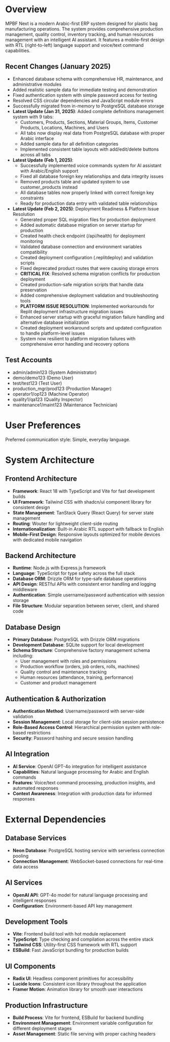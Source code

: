 # Overview

MPBF Next is a modern Arabic-first ERP system designed for plastic bag manufacturing operations. The system provides comprehensive production management, quality control, inventory tracking, and human resources management with an intelligent AI assistant. It features a mobile-first design with RTL (right-to-left) language support and voice/text command capabilities.

## Recent Changes (January 2025)
- Enhanced database schema with comprehensive HR, maintenance, and administrative modules
- Added realistic sample data for immediate testing and demonstration
- Fixed authentication system with simple password access for testing
- Resolved CSS circular dependencies and JavaScript module errors
- Successfully migrated from in-memory to PostgreSQL database storage
- **Latest Update (Jan 31, 2025)**: Added complete definitions management system with 9 tabs:
  - Customers, Products, Sections, Material Groups, Items, Customer Products, Locations, Machines, and Users
  - All tabs now display real data from PostgreSQL database with proper Arabic interface
  - Added sample data for all definition categories
  - Implemented consistent table layouts with add/edit/delete buttons across all tabs
- **Latest Update (Feb 1, 2025)**: 
  - Successfully implemented voice commands system for AI assistant with Arabic/English support
  - Fixed all database foreign key relationships and data integrity issues
  - Removed products table and updated system to use customer_products instead
  - All database tables now properly linked with correct foreign key constraints
  - Ready for production data entry with validated table relationships
- **Latest Update (Feb 2, 2025)**: Deployment Readiness & Platform Issue Resolution
  - Generated proper SQL migration files for production deployment
  - Added automatic database migration on server startup for production
  - Created health check endpoint (/api/health) for deployment monitoring
  - Validated database connection and environment variables compatibility
  - Created deployment configuration (.replitdeploy) and validation scripts
  - Fixed deprecated product routes that were causing storage errors
  - **CRITICAL FIX**: Resolved schema migration conflicts for production deployment
  - Created production-safe migration scripts that handle data preservation
  - Added comprehensive deployment validation and troubleshooting tools
  - **PLATFORM ISSUE RESOLUTION**: Implemented workarounds for Replit deployment infrastructure migration issues
  - Enhanced server startup with graceful migration failure handling and alternative database initialization
  - Created deployment workaround scripts and updated configuration to handle platform-level issues
  - System now resilient to platform migration failures with comprehensive error handling and recovery options

## Test Accounts
- admin/admin123 (System Administrator)
- demo/demo123 (Demo User)  
- test/test123 (Test User)
- production_mgr/prod123 (Production Manager)
- operator1/op123 (Machine Operator)
- quality1/qa123 (Quality Inspector)
- maintenance1/maint123 (Maintenance Technician)

# User Preferences

Preferred communication style: Simple, everyday language.

# System Architecture

## Frontend Architecture
- **Framework**: React 18 with TypeScript and Vite for fast development builds
- **UI Framework**: Tailwind CSS with shadcn/ui component library for consistent design
- **State Management**: TanStack Query (React Query) for server state management
- **Routing**: Wouter for lightweight client-side routing
- **Internationalization**: Built-in Arabic RTL support with fallback to English
- **Mobile-First Design**: Responsive layouts optimized for mobile devices with dedicated mobile navigation

## Backend Architecture
- **Runtime**: Node.js with Express.js framework
- **Language**: TypeScript for type safety across the full stack
- **Database ORM**: Drizzle ORM for type-safe database operations
- **API Design**: RESTful APIs with consistent error handling and logging middleware
- **Authentication**: Simple username/password authentication with session storage
- **File Structure**: Modular separation between server, client, and shared code

## Database Design
- **Primary Database**: PostgreSQL with Drizzle ORM migrations
- **Development Database**: SQLite support for local development
- **Schema Structure**: Comprehensive factory management schema including:
  - User management with roles and permissions
  - Production workflow (orders, job orders, rolls, machines)
  - Quality control and maintenance tracking
  - Human resources (attendance, training, performance)
  - Customer and product management

## Authentication & Authorization
- **Authentication Method**: Username/password with server-side validation
- **Session Management**: Local storage for client-side session persistence
- **Role-Based Access Control**: Hierarchical permission system with role-based restrictions
- **Security**: Password hashing and secure session handling

## AI Integration
- **AI Service**: OpenAI GPT-4o integration for intelligent assistance
- **Capabilities**: Natural language processing for Arabic and English commands
- **Features**: Voice/text command processing, production insights, and automated responses
- **Context Awareness**: Integration with production data for informed responses

# External Dependencies

## Database Services
- **Neon Database**: PostgreSQL hosting service with serverless connection pooling
- **Connection Management**: WebSocket-based connections for real-time data access

## AI Services
- **OpenAI API**: GPT-4o model for natural language processing and intelligent responses
- **Configuration**: Environment-based API key management

## Development Tools
- **Vite**: Frontend build tool with hot module replacement
- **TypeScript**: Type checking and compilation across the entire stack
- **Tailwind CSS**: Utility-first CSS framework with RTL support
- **ESBuild**: Fast JavaScript bundling for production builds

## UI Components
- **Radix UI**: Headless component primitives for accessibility
- **Lucide Icons**: Consistent icon library throughout the application
- **Framer Motion**: Animation library for smooth user interactions

## Production Infrastructure
- **Build Process**: Vite for frontend, ESBuild for backend bundling
- **Environment Management**: Environment variable configuration for different deployment stages
- **Asset Management**: Static file serving with proper caching headers